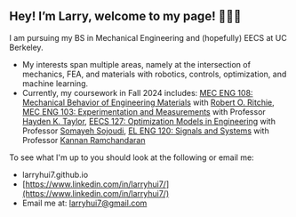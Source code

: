 ## Hey! I’m Larry, welcome to my page!  👋👨‍💻

I am pursuing my BS in Mechanical Engineering and (hopefully) EECS at UC Berkeley.
- My interests span multiple areas, namely at the intersection of mechanics, FEA, and materials with robotics, controls, optimization, and machine learning.
- Currently, my coursework in Fall 2024 includes: [MEC ENG 108: Mechanical Behavior of Engineering Materials]([https://classes.berkeley.edu/content/meceng-108](https://classes.berkeley.edu/content/2024-fall-meceng-108-001-lec-001)) with [Robert O. Ritchie](https://me.berkeley.edu/people/robert-o-ritchie/), [MEC ENG 103: Experimentation and Measurements](https://classes.berkeley.edu/content/2024-fall-meceng-103-001-lec-001) with Professor [Hayden K. Taylor](https://me.berkeley.edu/people/hayden-taylor/), [EECS 127: Optimization Models in Engineering](https://classes.berkeley.edu/content/2024-fall-eecs-127-001-lec-001) with Professor [Somayeh Sojoudi](https://people.eecs.berkeley.edu/~sojoudi/), [EL ENG 120: Signals and Systems](https://classes.berkeley.edu/content/2024-fall-eleng-120-001-lec-001) with Professor [Kannan Ramchandaran](https://people.eecs.berkeley.edu/~kannanr/)

To see what I'm up to you should look at the following or email me:
- larryhui7.github.io
- [https://www.linkedin.com/in/larryhui7/](https://www.linkedin.com/in/larryhui7/)
- Email me at: [larryhui7@gmail.com](larryhui7@gmail.com)
